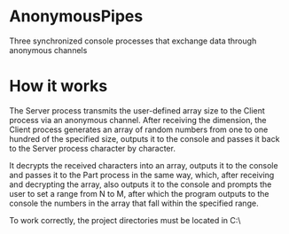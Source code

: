 # AnonymousPipes
Three synchronized console processes that exchange data through anonymous channels

# How it works
The Server process transmits the user-defined array size to the Client process via an anonymous channel. 
After receiving the dimension, the Client process generates an array of random numbers from one to one hundred of the specified size, outputs it to the console and passes it back to the Server process character by character. 

It decrypts the received characters into an array, outputs it to the console and passes it to the Part process in the same way, which, after receiving and decrypting the array, also outputs it to the console and prompts the user to set a range from N to M, after which the program outputs to the console the numbers in the array that fall within the specified range.

To work correctly, the project directories must be located in C:\
